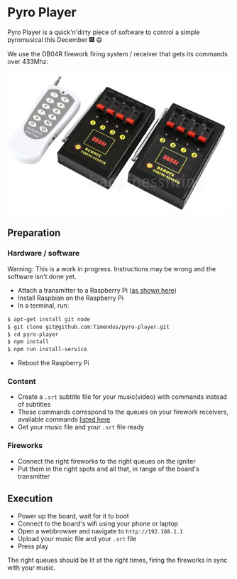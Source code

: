 # Pyro Player

Pyro Player is a quick'n'dirty piece of software to control a simple pyromusical
this December 🎆 😄

We use the DB04R firework firing system / receiver that gets its commands over
433Mhz:

![DB04R receivers with a remote](DB04R.jpg)

## Preparation

### Hardware / software

Warning: This is a work in progress. Instructions may be wrong and the software
isn't done yet.

* Attach a transmitter to a Raspberry Pi ([as shown here](https://www.youtube.com/watch?v=Xe5Bj_N4Crw))
* Install Raspbian on the Raspberry Pi
* In a terminal, run:

```bash
$ apt-get install git node
$ git clone git@github.com:Timendus/pyro-player.git
$ cd pyro-player
$ npm install
$ npm run install-service
```

* Reboot the Raspberry Pi

### Content

* Create a `.srt` subtitle file for your music(video) with commands instead of subtitles
* Those commands correspond to the queues on your firework receivers, available commands [listed here](https://github.com/Timendus/pyro-player/blob/master/shared/commands.js)
* Get your music file and your `.srt` file ready

### Fireworks

* Connect the right fireworks to the right queues on the igniter
* Put them in the right spots and all that, in range of the board's transmitter

## Execution

* Power up the board, wait for it to boot
* Connect to the board's wifi using your phone or laptop
* Open a webbrowser and navigate to `http://192.168.1.1`
* Upload your music file and your `.srt` file
* Press play

The right queues should be lit at the right times, firing the fireworks in sync
with your music.
